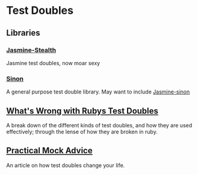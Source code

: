 # Test Doubles

## Libraries

### [Jasmine-Stealth](https://github.com/searls/jasmine-stealth)
Jasmine test doubles, now moar sexy

### [Sinon](https://github.com/cjohansen/Sinon.JS)
A general purpose test double library. May want to include [Jasmine-sinon](https://github.com/froots/jasmine-sinon)






## [What's Wrong with Rubys Test Doubles](http://searls.herokuapp.com/posts/2011-06-03-whats-wrong-with-rubys-test-doubles.html)

A break down of the different kinds of test doubles, and how they are used
effectively; through the lense of how they are broken in ruby.


## [Practical Mock Advice](http://pragprog.com/magazines/2011-06/practical-mock-advice)

An article on how test doubles change your life.
